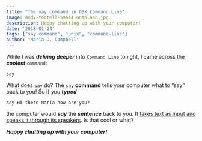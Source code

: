 ```yaml
---
title: "The say command in OSX Command Line"
image: andy-tootell-59614-unsplash.jpg
description: Happy chatting up with your computer!
date: '2018-01-24'
tags: ["say-command", "unix", "command-line"]
author: "Maria D. Campbell"
---
```


While I was ***delving deeper*** into `Command Line` tonight, I came across the ***coolest*** `command`:

```shell
say
```

What does `say` do? The `say` **command** tells your computer what to “say” back to you! So if you ***typed***

```shell
say Hi there Maria how are you?
```

the computer would ***say*** the **sentence** back to you. It [takes text as input and speaks it through its speakers](https://superuser.com/questions/223913/os-x-say-command-for-windows). Is that cool or what?

***Happy chatting up with your computer!***

